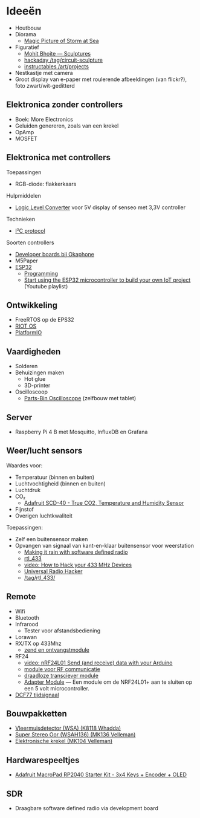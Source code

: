 # Ideeën

 * Houtbouw
 * Diorama
     * [Magic Picture of Storm at Sea](https://www.hackster.io/lincolnstein/magic-picture-of-storm-at-sea-ce0d47)
 * Figuratief
     * [Mohit Bhoite — Sculptures](https://www.bhoite.com/sculptures/)
     * [hackaday /tag/circuit-sculpture](https://hackaday.com/tag/circuit-sculpture/)
     * [instructables /art/projects](https://www.instructables.com/circuits/art/projects/)
 * Nestkastje met camera
 * Groot display van e-paper met roulerende afbeeldingen (van flickr?), foto zwart/wit-geditterd

## Elektronica zonder controllers

 * Boek: More Electronics
 * Geluiden genereren, zoals van een krekel
 * OpAmp
 * MOSFET

## Elektronica met controllers

Toepassingen

 * RGB-diode: flakkerkaars

Hulpmiddelen

 * [Logic Level Converter](https://www.okaphone.com/artikelen.asp?groep=1467) voor 5V display of senseo met 3,3V controller

Technieken

 * [I²C protocol](https://en.wikipedia.org/wiki/I%C2%B2C)

Soorten controllers

 * [Developer boards bij Okaphone](http://www.okaphone.com/groep.asp?id=726)
 * M5Paper
 * [ESP32](https://en.wikipedia.org/wiki/ESP32)
     * [Programming](https://en.wikipedia.org/wiki/ESP32#Programming)
     * [Start using the ESP32 microcontroller to build your own IoT project](https://www.youtube.com/playlist?list=PLzvRQMJ9HDiQ3OIuBWCEW6yE0S0LUWhGU) (Youtube playlist)

## Ontwikkeling

 * FreeRTOS op de EPS32
 * [RIOT OS](https://www.riot-os.org/)
 * [PlatformIO](https://docs.platformio.org/en/latest/integration/ide/vscode.html)

## Vaardigheden

 * Solderen
 * Behuizingen maken
     * Hot glue
     * 3D-printer
 * Oscilloscoop
     * [Parts-Bin Oscilloscope](https://www.hackster.io/ignoramus-pettigrew-the-third/parts-bin-oscilloscope-c8a413) (zelfbouw met tablet)

## Server

 * Raspberry Pi 4 B met Mosquitto, InfluxDB en Grafana

## Weer/lucht sensors

Waardes voor:

 * Temperatuur (binnen en buiten)
 * Luchtvochtigheid (binnen en buiten)
 * Luchtdruk
 * CO₂
     * [Adafruit SCD-40 - True CO2, Temperature and Humidity Sensor](https://www.adafruit.com/product/5187)
 * Fijnstof
 * Overigen luchtkwaliteit

Toepassingen:

 * Zelf een buitensensor maken
 * Opvangen van signaal van kant-en-klaar buitensensor voor weerstation
     * [Making it rain with software defined radio](https://spuriousemissions.com/making-it-rain-with-software-defined-radio/)
     * [rtl_433](https://github.com/merbanan/rtl_433)
     * [video: How to Hack your 433 MHz Devices](https://www.youtube.com/watch?v=L0fSEbGEY-Q)
     * [Universal Radio Hacker](https://github.com/jopohl/urh)
     * [/tag/rtl_433/](https://www.rtl-sdr.com/tag/rtl_433/)

## Remote

 * Wifi
 * Bluetooth
 * Infrarood
     * Tester voor afstandsbediening
 * Lorawan
 * RX/TX op 433Mhz
     * [zend en ontvangstmodule](https://www.okaphone.com/artikel.asp?id=488915)
 * RF24
     * [video: nRF24L01 Send (and receive) data with your Arduino](https://www.youtube.com/watch?v=JSHJ-RLbNJk)
     * [module voor RF communicatie](https://www.okaphone.com/artikel.asp?id=483444)
     * [draadloze transciever module](https://www.okaphone.com/artikel.asp?id=487118)
     * [Adapter Module](https://www.okaphone.com/artikel.asp?id=491642) — Een module om de NRF24L01+ aan te sluiten op een 5 volt microcontroller.
 * [DCF77 tijdsignaal](https://nl.wikipedia.org/wiki/DCF77)


## Bouwpakketten

 * [Vleermuisdetector (WSA) (K8118 Whadda)](http://www.okaphone.com/artikel.asp?id=484198)
 * [Super Stereo Oor (WSAH136) (MK136 Velleman)](http://www.okaphone.com/artikel.asp?id=252)
 * [Elektronische krekel (MK104 Velleman)](http://www.okaphone.com/artikel.asp?id=224)

## Hardwarespeeltjes

 * [Adafruit MacroPad RP2040 Starter Kit - 3x4 Keys + Encoder + OLED](https://www.adafruit.com/product/5128)

## SDR

 * Draagbare software defined radio via development board
